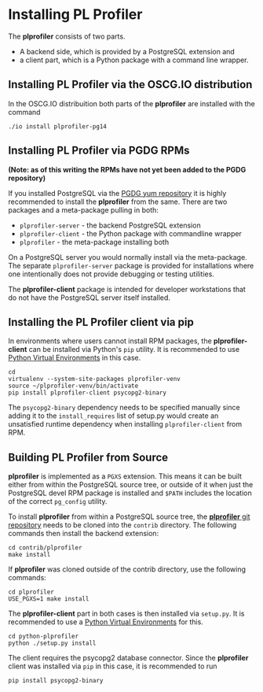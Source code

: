 Installing PL Profiler
======================

The **plprofiler** consists of two parts.
* A backend side, which is provided by a PostgreSQL extension and
* a client part, which is a Python package with a command line wrapper.

Installing PL Profiler via the OSCG.IO distribution
---------------------------------------------------

In the OSCG.IO distribuition both parts of the **plprofiler** are installed with the command

```
./io install plprofiler-pg14
```

Installing PL Profiler via PGDG RPMs
------------------------------------

**(Note: as of this writing the RPMs have not yet been added to the PGDG repository)**

If you installed PostgreSQL via the [PGDG yum repository](https://yum.postgresql.org/) it is highly recommended to install the **plprofiler** from the same. There are two packages and a meta-package pulling in both:
* `plprofiler-server` - the backend PostgreSQL extension
* `plprofiler-client` - the Python package with commandline wrapper
* `plprofiler` - the meta-package installing both

On a PostgreSQL server you would normally install via the meta-package. The separate `plprofiler-server` package is provided for installations where one intentionally does not provide debugging or testing utilities.

The **plprofiler-client** package is intended for developer workstations that do not have the PostgreSQL server itself installed.

Installing the PL Profiler client via pip
-----------------------------------------

In environments where users cannot install RPM packages, the **plprofiler-client** can be installed via Python's `pip` utility. It is recommended to use [Python Virtual Environments](https://docs.python.org/3/library/venv.html) in this case.

```
cd
virtualenv --system-site-packages plprofiler-venv
source ~/plprofiler-venv/bin/activate
pip install plprofiler-client psycopg2-binary
```

The `psycopg2-binary` dependency needs to be specified manually since adding it to the `install_requires` list of setup.py would create an unsatisfied runtime dependency when installing `plprofiler-client` from RPM.

Building PL Profiler from Source
--------------------------------

**plprofiler** is implemented as a `PGXS` extension. This means it can be built either from within the PostgreSQL source tree, or outside of it when just the PostgreSQL devel RPM package is installed and `$PATH` includes the location of the correct `pg_config` utility.

To install **plprofiler** from within a PostgreSQL source tree, the [**plprofiler** git repository](https://github.com/bigsql/plprofiler.git) needs to be cloned into the `contrib` directory. The following commands then install the backend extension:

```
cd contrib/plprofiler
make install
```

If **plprofiler** was cloned outside of the contrib directory, use the following commands:

```
cd plprofiler
USE_PGXS=1 make install
```

The **plprofiler-client** part in both cases is then installed via `setup.py`. It is recommended to use a [Python Virtual Environments](https://docs.python.org/3/library/venv.html) for this.

```
cd python-plprofiler
python ./setup.py install
```

The client requires the psycopg2 database connector. Since the **plprofiler** client was installed via `pip` in this case, it is recommended to run

```
pip install psycopg2-binary
```

